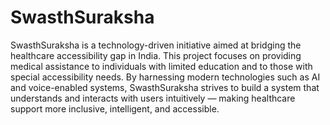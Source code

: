# SwasthSuraksha  
SwasthSuraksha is a technology-driven initiative aimed at bridging the healthcare accessibility gap in India. This project focuses on providing medical assistance to individuals with limited education and to those with special accessibility needs. By harnessing modern technologies such as AI and voice-enabled systems, SwasthSuraksha strives to build a system that understands and interacts with users intuitively — making healthcare support more inclusive, intelligent, and accessible.


